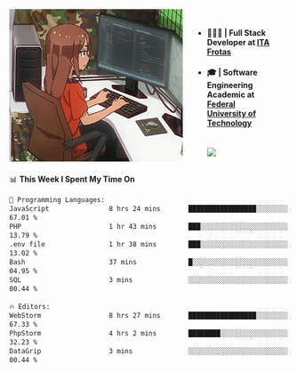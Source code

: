 
<body >
  <div style="display: flex; width: auto; margin-right: 30px ">
    <img align="right" width="312" height="274" style="padding-right:20px; " src="assets/umiko.gif" alt="Computer man" />
    <ul style="flex: 1;">
      <li><h4>🧑🏽‍💻 | Full Stack Developer at <a href="https://itafrotas.com//">ITA Frotas</a></h4></li>
      <li><h4>🎓 | Software Engineering Academic at <a href="http://www.utfpr.edu.br/">Federal University of Technology</a></h4></li>
      <br/>
      <a href="https://skillicons.dev">
        <img src="https://skillicons.dev/icons?i=ts,react,nodejs,go,swift,js,adonis,postgres,c,heroku,gradle,firebase,flutter,docker,aws,java,redis,kubernetes&theme=light&&perline=6 " />
      </a>
    </ul>  
    <br/>
  </div>
</body>


<!--START_SECTION:waka-->
📊 **This Week I Spent My Time On** 

```text
💬 Programming Languages: 
JavaScript               8 hrs 24 mins       █████████████████░░░░░░░░   67.01 % 
PHP                      1 hr 43 mins        ███░░░░░░░░░░░░░░░░░░░░░░   13.79 % 
.env file                1 hr 38 mins        ███░░░░░░░░░░░░░░░░░░░░░░   13.02 % 
Bash                     37 mins             █░░░░░░░░░░░░░░░░░░░░░░░░   04.95 % 
SQL                      3 mins              ░░░░░░░░░░░░░░░░░░░░░░░░░   00.44 % 

🔥 Editors: 
WebStorm                 8 hrs 27 mins       █████████████████░░░░░░░░   67.33 % 
PhpStorm                 4 hrs 2 mins        ████████░░░░░░░░░░░░░░░░░   32.23 % 
DataGrip                 3 mins              ░░░░░░░░░░░░░░░░░░░░░░░░░   00.44 % 
```


<!--END_SECTION:waka-->

<!--
**danielr0d/danielr0d** is a ✨ _special_ ✨ repository because its `README.md` (this file) appears on your GitHub profile.

Here are some ideas to get you started:

- 🔭 I’m currently working on ...
- 🌱 I’m currently learning ...
- 👯 I’m looking to collaborate on ...
- 🤔 I’m looking for help with ...
- 💬 Ask me about ...
- 📫 How to reach me: ...
- 😄 Pronouns: ...
- ⚡ Fun fact: ...
-->
